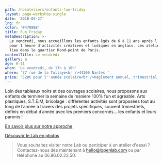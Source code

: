 ```yaml
---
path: /nosateliers/enfants-fun-friday
layout: page-workshop-single
date: '2018-04-27'
lng: fr
color: '#47888B'
title: Fun Friday
metaDescription: >-
  Le vendredi, nous accueillons les enfants âgés de 6 à 11 ans après l'école,
  pour 1 heure d’activités créatives et ludiques en anglais. Les ateliers ont
  lieu dans le quartier Rond-point de Paris. 
contentTitle: Le vendredi
gallery: a
age: 6-11
when: 'Le vendredi, de 17h à 18h'
where: '77 rue de la Tullaye<br />44300 Nantes '
price: '520€ pour l''année scolaire<br />Règlement annuel, trimestriel ou mensuel'
---
```

Loin des tableaux noirs et des ouvrages scolaires, nous proposons aux enfants de terminer la semaine de manière 100% fun et agréable. Arts plastiques, S.T.E.M, bricolage : différentes activités sont proposées tout au long de l’année à travers des projets spécifiques, souvent trimestriels, définis en début d’année avec les premiers concernés… les enfants et leurs parents ! 

[En savoir plus sur notre approche](/pedagogie) 

[Découvrir le Lab en photos](/nosateliers/#lab) 

> Vous souhaitez visiter notre Lab ou participer à un atelier d'essai ? Contactez-nous dès maintenant à hello@lopenlab.com ou par téléphone au 06.86.02.22.50.
